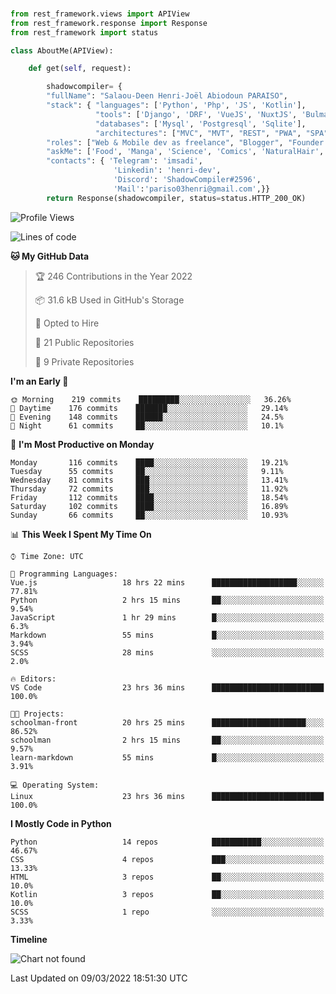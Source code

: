 ###
```python
from rest_framework.views import APIView
from rest_framework.response import Response
from rest_framework import status

class AboutMe(APIView):

    def get(self, request):

        shadowcompiler= {
        "fullName": "Salaou-Deen Henri-Joël Abiodoun PARAISO",
        "stack": { "languages": ['Python', 'Php', 'JS', 'Kotlin'],
                   "tools": ['Django', 'DRF', 'VueJS', 'NuxtJS', 'Bulma', 'Beufy'],
                   "databases": ['Mysql', 'Postgresql', 'Sqlite'],
                   "architectures": ["MVC", "MVT", "REST", "PWA", "SPA"]},        
        "roles": ["Web & Mobile dev as freelance", "Blogger", "Founder at @henrid3v", "Mentor"],
        "askMe": ['Food', 'Manga', 'Science', 'Comics', 'NaturalHair', 'Photography', 'Tech', 'Programming'],
        "contacts": { 'Telegram': 'imsadi',
                       'Linkedin': 'henri-dev',
                       'Discord': 'ShadowCompiler#2596',
                       'Mail':'pariso03henri@gmail.com',}}
        return Response(shadowcompiler, status=status.HTTP_200_OK)

```                    

<!--START_SECTION:waka-->
![Profile Views](http://img.shields.io/badge/Profile%20Views-8-blue)

![Lines of code](https://img.shields.io/badge/From%20Hello%20World%20I%27ve%20Written--2%20Thousand%20lines%20of%20code-blue)

**🐱 My GitHub Data** 

> 🏆 246 Contributions in the Year 2022
 > 
> 📦 31.6 kB Used in GitHub's Storage 
 > 
> 💼 Opted to Hire
 > 
> 📜 21 Public Repositories 
 > 
> 🔑 9 Private Repositories  
 > 
**I'm an Early 🐤** 

```text
🌞 Morning    219 commits    █████████░░░░░░░░░░░░░░░░   36.26% 
🌆 Daytime    176 commits    ███████░░░░░░░░░░░░░░░░░░   29.14% 
🌃 Evening    148 commits    ██████░░░░░░░░░░░░░░░░░░░   24.5% 
🌙 Night      61 commits     ██░░░░░░░░░░░░░░░░░░░░░░░   10.1%

```
📅 **I'm Most Productive on Monday** 

```text
Monday       116 commits    ████░░░░░░░░░░░░░░░░░░░░░   19.21% 
Tuesday      55 commits     ██░░░░░░░░░░░░░░░░░░░░░░░   9.11% 
Wednesday    81 commits     ███░░░░░░░░░░░░░░░░░░░░░░   13.41% 
Thursday     72 commits     ███░░░░░░░░░░░░░░░░░░░░░░   11.92% 
Friday       112 commits    ████░░░░░░░░░░░░░░░░░░░░░   18.54% 
Saturday     102 commits    ████░░░░░░░░░░░░░░░░░░░░░   16.89% 
Sunday       66 commits     ██░░░░░░░░░░░░░░░░░░░░░░░   10.93%

```


📊 **This Week I Spent My Time On** 

```text
⌚︎ Time Zone: UTC

💬 Programming Languages: 
Vue.js                   18 hrs 22 mins      ███████████████████░░░░░░   77.81% 
Python                   2 hrs 15 mins       ██░░░░░░░░░░░░░░░░░░░░░░░   9.54% 
JavaScript               1 hr 29 mins        █░░░░░░░░░░░░░░░░░░░░░░░░   6.3% 
Markdown                 55 mins             █░░░░░░░░░░░░░░░░░░░░░░░░   3.94% 
SCSS                     28 mins             ░░░░░░░░░░░░░░░░░░░░░░░░░   2.0%

🔥 Editors: 
VS Code                  23 hrs 36 mins      █████████████████████████   100.0%

🐱‍💻 Projects: 
schoolman-front          20 hrs 25 mins      █████████████████████░░░░   86.52% 
schoolman                2 hrs 15 mins       ██░░░░░░░░░░░░░░░░░░░░░░░   9.57% 
learn-markdown           55 mins             █░░░░░░░░░░░░░░░░░░░░░░░░   3.91%

💻 Operating System: 
Linux                    23 hrs 36 mins      █████████████████████████   100.0%

```

**I Mostly Code in Python** 

```text
Python                   14 repos            ███████████░░░░░░░░░░░░░░   46.67% 
CSS                      4 repos             ███░░░░░░░░░░░░░░░░░░░░░░   13.33% 
HTML                     3 repos             ██░░░░░░░░░░░░░░░░░░░░░░░   10.0% 
Kotlin                   3 repos             ██░░░░░░░░░░░░░░░░░░░░░░░   10.0% 
SCSS                     1 repo              ░░░░░░░░░░░░░░░░░░░░░░░░░   3.33%

```


**Timeline**

![Chart not found](https://raw.githubusercontent.com/shadowcompiler/shadowcompiler/main/charts/bar_graph.png) 


 Last Updated on 09/03/2022 18:51:30 UTC
<!--END_SECTION:waka-->
